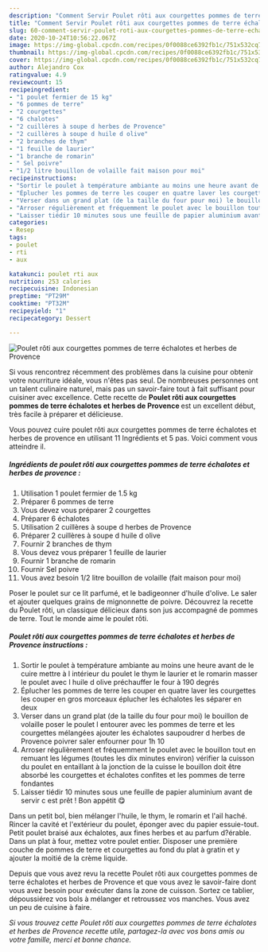 ```yaml
---
description: "Comment Servir Poulet rôti aux courgettes pommes de terre échalotes et herbes de Provence"
title: "Comment Servir Poulet rôti aux courgettes pommes de terre échalotes et herbes de Provence"
slug: 60-comment-servir-poulet-roti-aux-courgettes-pommes-de-terre-echalotes-et-herbes-de-provence
date: 2020-10-24T10:56:22.067Z
image: https://img-global.cpcdn.com/recipes/0f0088ce6392fb1c/751x532cq70/poulet-roti-aux-courgettes-pommes-de-terre-echalotes-et-herbes-de-provence-photo-principale-de-la-recette.jpg
thumbnail: https://img-global.cpcdn.com/recipes/0f0088ce6392fb1c/751x532cq70/poulet-roti-aux-courgettes-pommes-de-terre-echalotes-et-herbes-de-provence-photo-principale-de-la-recette.jpg
cover: https://img-global.cpcdn.com/recipes/0f0088ce6392fb1c/751x532cq70/poulet-roti-aux-courgettes-pommes-de-terre-echalotes-et-herbes-de-provence-photo-principale-de-la-recette.jpg
author: Alejandro Cox
ratingvalue: 4.9
reviewcount: 15
recipeingredient:
- "1 poulet fermier de 15 kg"
- "6 pommes de terre"
- "2 courgettes"
- "6 chalotes"
- "2 cuillères à soupe d herbes de Provence"
- "2 cuillères à soupe d huile d olive"
- "2 branches de thym"
- "1 feuille de laurier"
- "1 branche de romarin"
- " Sel poivre"
- "1/2 litre bouillon de volaille fait maison pour moi"
recipeinstructions:
- "Sortir le poulet à température ambiante au moins une heure avant de le cuire mettre à l intérieur du poulet le thym le laurier et le romarin masser le poulet avec l huile d olive préchauffer le four à 190 degrés"
- "Éplucher les pommes de terre les couper en quatre laver les courgettes les couper en gros morceaux éplucher les échalotes les séparer en deux"
- "Verser dans un grand plat (de la taille du four pour moi) le bouillon de volaille poser le poulet l entourer avec les pommes de terre et les courgettes mélangées ajouter les échalotes saupoudrer d herbes de Provence poivrer saler enfourner pour 1h 10"
- "Arroser régulièrement et fréquemment le poulet avec le bouillon tout en remuant les légumes (toutes les dix minutes environ) vérifier la cuisson du poulet en entaillant à la jonction de la cuisse le bouillon doit être absorbé les courgettes et échalotes confites et les pommes de terre fondantes"
- "Laisser tiédir 10 minutes sous une feuille de papier aluminium avant de servir c est prêt ! Bon appétit 😋"
categories:
- Resep
tags:
- poulet
- rti
- aux

katakunci: poulet rti aux 
nutrition: 253 calories
recipecuisine: Indonesian
preptime: "PT29M"
cooktime: "PT32M"
recipeyield: "1"
recipecategory: Dessert

---
```



![Poulet rôti aux courgettes pommes de terre échalotes et herbes de Provence](https://img-global.cpcdn.com/recipes/0f0088ce6392fb1c/751x532cq70/poulet-roti-aux-courgettes-pommes-de-terre-echalotes-et-herbes-de-provence-photo-principale-de-la-recette.jpg)

Si vous rencontrez récemment des problèmes dans la cuisine pour obtenir votre nourriture idéale, vous n'êtes pas seul. De nombreuses personnes ont un talent culinaire naturel, mais pas un savoir-faire tout à fait suffisant pour cuisiner avec excellence. Cette recette de <strong> Poulet rôti aux courgettes pommes de terre échalotes et herbes de Provence </strong> est un excellent début, très facile à préparer et délicieuse.

<!--inarticleads1-->

Vous pouvez cuire poulet rôti aux courgettes pommes de terre échalotes et herbes de provence en utilisant 11 Ingrédients et 5 pas. Voici comment vous atteindre il.

##### Ingrédients de poulet rôti aux courgettes pommes de terre échalotes et herbes de provence :

1. Utilisation 1 poulet fermier de 1.5 kg
1. Préparer 6 pommes de terre
1. Vous devez vous préparer 2 courgettes
1. Préparer 6 échalotes
1. Utilisation 2 cuillères à soupe d herbes de Provence
1. Préparer 2 cuillères à soupe d huile d olive
1. Fournir 2 branches de thym
1. Vous devez vous préparer 1 feuille de laurier
1. Fournir 1 branche de romarin
1. Fournir  Sel poivre
1. Vous avez besoin 1/2 litre bouillon de volaille (fait maison pour moi)


Poser le poulet sur ce lit parfumé, et le badigeonner d&#39;huile d&#39;olive. Le saler et ajouter quelques grains de mignonnette de poivre. Découvrez la recette du Poulet rôti, un classique délicieux dans son jus accompagné de pommes de terre. Tout le monde aime le poulet rôti. 

<!--inarticleads2-->

##### Poulet rôti aux courgettes pommes de terre échalotes et herbes de Provence instructions :

1. Sortir le poulet à température ambiante au moins une heure avant de le cuire mettre à l intérieur du poulet le thym le laurier et le romarin masser le poulet avec l huile d olive préchauffer le four à 190 degrés
1. Éplucher les pommes de terre les couper en quatre laver les courgettes les couper en gros morceaux éplucher les échalotes les séparer en deux
1. Verser dans un grand plat (de la taille du four pour moi) le bouillon de volaille poser le poulet l entourer avec les pommes de terre et les courgettes mélangées ajouter les échalotes saupoudrer d herbes de Provence poivrer saler enfourner pour 1h 10
1. Arroser régulièrement et fréquemment le poulet avec le bouillon tout en remuant les légumes (toutes les dix minutes environ) vérifier la cuisson du poulet en entaillant à la jonction de la cuisse le bouillon doit être absorbé les courgettes et échalotes confites et les pommes de terre fondantes
1. Laisser tiédir 10 minutes sous une feuille de papier aluminium avant de servir c est prêt ! Bon appétit 😋


Dans un petit bol, bien mélanger l&#39;huile, le thym, le romarin et l&#39;ail haché. Rincer la cavité et l&#39;extérieur du poulet, éponger avec du papier essuie-tout. Petit poulet braisé aux échalotes, aux fines herbes et au parfum d?érable. Dans un plat à four, mettez votre poulet entier. Disposer une première couche de pommes de terre et courgettes au fond du plat à gratin et y ajouter la moitié de la crème liquide. 

<!--inarticleads1-->

<p>
Depuis que vous avez revu la recette Poulet rôti aux courgettes pommes de terre échalotes et herbes de Provence et que vous avez le savoir-faire dont vous avez besoin pour exécuter dans la zone de cuisson. Sortez ce tablier, dépoussiérez vos bols à mélanger et retroussez vos manches. Vous avez un peu de cuisine à faire.
</p>

<p>
<i>Si vous trouvez cette Poulet rôti aux courgettes pommes de terre échalotes et herbes de Provence recette utile, partagez-la avec vos bons amis ou votre famille, merci et bonne chance.</i>
</p>
